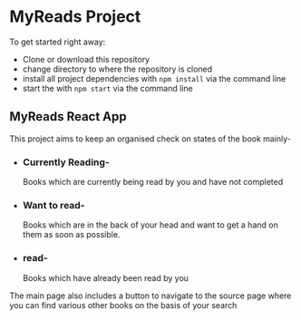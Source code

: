 # MyReads Project

To get started right away:
* Clone or download this repository
* change directory to where the repository is cloned
* install all project dependencies with `npm install` via the command line
* start the with `npm start` via the command line

## MyReads React App

This project aims to keep an organised check on states of the book mainly-
* ### Currently Reading-
    Books which are currently being read by you and have not completed
* ### Want to read-
    Books which are in the back of your head and want to get a hand on them as soon as possible.
* ### read-
    Books which have already been read by you

The main page also includes a button to navigate to the source page where you can find various other books on the basis of your search
